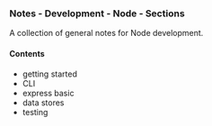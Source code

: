 ### Notes - Development - Node - Sections

A collection of general notes for Node development.

#### Contents
  * getting started
  * CLI
  * express basic
  * data stores
  * testing
